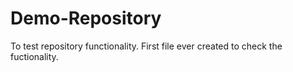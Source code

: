 # Demo-Repository
To test repository functionality.
First file ever created to check the fuctionality.
